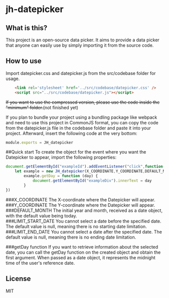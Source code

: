 # jh-datepicker

## What is this?
This project is an open-source data picker. It aims to provide a data picker that anyone can easily use by simply importing it from the source code.

## How to use

Import datepicker.css and datepicker.js from the src/codebase folder for usage.
```html
    <link rel='stylesheet' href='../src/codebase/datepicker.css' />
    <script src="../src/codebase/datepicker.js"></script>
```

~~If you want to use the compressed version, please use the code inside the "minimum" folder.~~(not finished yet)

If you plan to bundle your project using a bundling package like webpack and need to use this project in CommonJS format, you can copy the code from the datepicker.js file in the codebase folder and paste it into your project. Afterward, insert the following code at the very bottom:
```javascript
module.exports = JH_datepicker
```

##Quick start
To create the object for the event where you want the Datepicker to appear, import the following properties:
```javascript
document.getElementById("exampleId").addEventListener("click",function(event){
	let example = new JH_datepicker(X_COORDINATE,Y_COORDINATE,DEFAULT_MONTH,LIMIT_START_DATE,LIMIT_END_DATE)
        example.getDay = function (day) {
            document.getElementById("exampleDiv").innerText = day
        }
})
```
###X_COORDINATE
The X-coordinate where the Datepicker will appear.   
###Y_COORDINATE
The Y-coordinate where the Datepicker will appear.   
###DEFAULT_MONTH
The initial year and month, received as a date object, with the default value being today.   
###LIMIT_START_DATE
You cannot select a date before the specified date. The default value is null, meaning there is no starting date limitation.   
###LIMIT_END_DATE
You cannot select a date after the specified date. The default value is null, meaning there is no ending date limitation.   


###getDay function
If you want to retrieve information about the selected date, you can call the getDay function on the created object and obtain the first argument. When passed as a date object, it represents the midnight time of the user's reference date.


## License

MIT